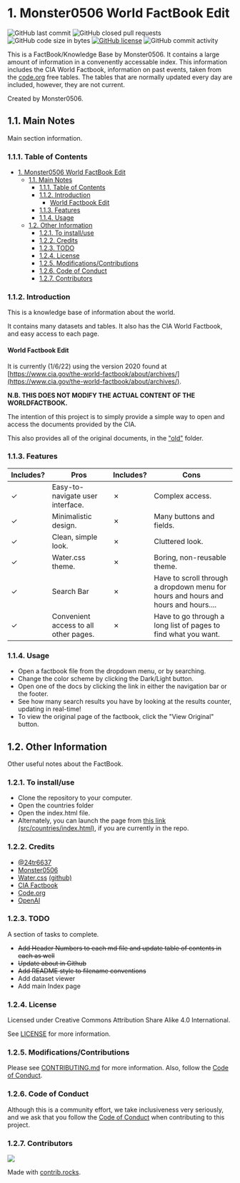 # 1. Monster0506 World FactBook Edit

![GitHub last commit](https://img.shields.io/github/last-commit/monster0506/factBook) ![GitHub closed pull requests](https://img.shields.io/github/issues-pr-closed-raw/monster0506/factBook) ![GitHub code size in bytes](https://img.shields.io/github/languages/code-size/monster0506/factBook) [![GitHub license](https://img.shields.io/github/license/monster0506/factBook)](https://github.com/Monster0506/factBook/blob/master/LICENSE) ![GitHub commit activity](https://img.shields.io/github/commit-activity/y/monster0506/factbook)

This is a FactBook/Knowledge Base by Monster0506. It contains a large amount of information in a convenently accessable index. This information includes the CIA World Factbook, information on past events, taken from the [code.org](code.org) free tables. The tables that are normally updated every day are included, however, they are not current.

Created by Monster0506.

## 1.1. Main Notes

Main section information.

### 1.1.1. Table of Contents

- [1. Monster0506 World FactBook Edit](#1-monster0506-world-factbook-edit)
  - [1.1. Main Notes](#11-main-notes)
    - [1.1.1. Table of Contents](#111-table-of-contents)
    - [1.1.2. Introduction](#112-introduction)
      - [World Factbook Edit](#world-factbook-edit)
    - [1.1.3. Features](#113-features)
    - [1.1.4. Usage](#114-usage)
  - [1.2. Other Information](#12-other-information)
    - [1.2.1. To install/use](#121-to-installuse)
    - [1.2.2. Credits](#122-credits)
    - [1.2.3. TODO](#123-todo)
    - [1.2.4. License](#124-license)
    - [1.2.5. Modifications/Contributions](#125-modificationscontributions)
    - [1.2.6. Code of Conduct](#126-code-of-conduct)
    - [1.2.7. Contributors](#127-contributors)

### 1.1.2. Introduction

This is a knowledge base of information about the world.

It contains many datasets and tables. It also has the CIA World Factbook, and easy access to each page.

#### World Factbook Edit

It is currently (1/6/22) using the version 2020 found at
[https://www.cia.gov/the-world-factbook/about/archives/](https://www.cia.gov/the-world-factbook/about/archives/).

__N.B. THIS DOES NOT MODIFY THE ACTUAL CONTENT OF THE WORLDFACTBOOK.__

The intention of this project is to simply provide a simple way to open and access the documents provided by the CIA.

This also provides all of the original documents, in the ["old"](src/countries/old/) folder.

### 1.1.3. Features

| Includes?      | Pros  |             Includes?          | Cons  |
|--- |--- |---                     |--- |
|✓   | Easy-to-navigate user interface.  |✗  | Complex access.  |
|✓   | Minimalistic design.           |✗  | Many buttons and fields.  |
|✓   | Clean, simple look.               |✗  | Cluttered look.  |
|✓   | Water.css theme.                  |✗  | Boring, non-reusable theme.  |
|✓   | Search Bar                       |✗  | Have to scroll through a dropdown  menu for hours and hours and hours and hours....  |
|✓      | Convenient access to all other pages. |✗ | Have to go through a long list of pages to find what you want.  |

### 1.1.4. Usage

- Open a factbook file from the dropdown menu, or by searching.
- Change the color scheme by clicking the Dark/Light button.
- Open one of the docs by clicking the link in either the navigation bar or the footer.
- See how many search results you have by looking at the results counter, updating in real-time!
- To view the original page of the factbook, click the "View Original" button.

## 1.2. Other Information

Other useful notes about the FactBook.

### 1.2.1. To install/use

- Clone the repository to your computer.
- Open the countries folder
- Open the index.html file.
- Alternately, you can launch the page from [this link (src/countries/index.html)](src/countries/index.html), if you are currently in the repo.

### 1.2.2. Credits

- [@24tr6637](https://github.com/24tr6637)
- [Monster0506](https://github.com/Monster0506)
- [Water.css](https://watercss.kognise.dev) [(github)](https://github.com/kognise/water.css)
- [CIA Factbook](https://www.cia.gov/the-world-factbook)
- [Code.org](https://code.org)
- [OpenAI](https://openai.com)

### 1.2.3. TODO

A section of tasks to complete.

- ~~Add Header Numbers to each md file and update table of contents in each as well~~
- ~~Update about in Github~~
- ~~Add README style to filename conventions~~
- Add dataset viewer
- Add main Index page

### 1.2.4. License

Licensed under Creative Commons Attribution Share Alike 4.0 International.

See [LICENSE](LICENSE) for more information.

### 1.2.5. Modifications/Contributions

Please see [CONTRIBUTING.md](CONTRIBUTING.md) for more information. Also, follow the
[Code of Conduct](#125-code-of-conduct).

### 1.2.6. Code of Conduct

Although this is a community effort, we take inclusiveness very seriously, and we ask that you follow the
[Code of Conduct](CODE_OF_CONDUCT.md) when contributing to this project.

### 1.2.7. Contributors

[<img src="https://contrib.rocks/image?repo=monster0506/factBook" />](https://github.com/monster0506/factBook/graphs/contributors)

Made with [contrib.rocks](https://contrib.rocks).
